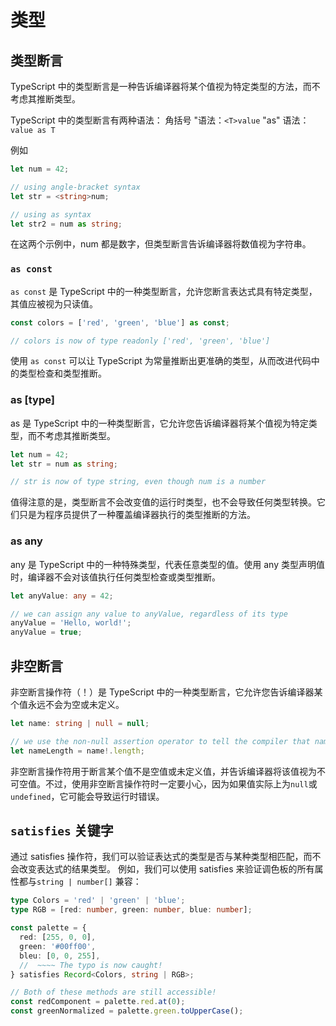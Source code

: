 # 类型

## 类型断言
TypeScript 中的类型断言是一种告诉编译器将某个值视为特定类型的方法，而不考虑其推断类型。

TypeScript 中的类型断言有两种语法：
角括号 "语法：`<T>value`
"as" 语法：`value as T`

例如
```ts
let num = 42;

// using angle-bracket syntax
let str = <string>num;

// using as syntax
let str2 = num as string;
```

在这两个示例中，num 都是数字，但类型断言告诉编译器将数值视为字符串。

### `as const`
`as const` 是 TypeScript 中的一种类型断言，允许您断言表达式具有特定类型，其值应被视为只读值。

```ts
const colors = ['red', 'green', 'blue'] as const;

// colors is now of type readonly ['red', 'green', 'blue']
```
使用 `as const` 可以让 TypeScript 为常量推断出更准确的类型，从而改进代码中的类型检查和类型推断。

### as [type]
as 是 TypeScript 中的一种类型断言，它允许您告诉编译器将某个值视为特定类型，而不考虑其推断类型。

```ts
let num = 42;
let str = num as string;

// str is now of type string, even though num is a number
```
值得注意的是，类型断言不会改变值的运行时类型，也不会导致任何类型转换。它们只是为程序员提供了一种覆盖编译器执行的类型推断的方法。

### as any
any 是 TypeScript 中的一种特殊类型，代表任意类型的值。使用 any 类型声明值时，编译器不会对该值执行任何类型检查或类型推断。
```ts
let anyValue: any = 42;

// we can assign any value to anyValue, regardless of its type
anyValue = 'Hello, world!';
anyValue = true;
```

## 非空断言
非空断言操作符（！）是 TypeScript 中的一种类型断言，它允许您告诉编译器某个值永远不会为空或未定义。
```ts
let name: string | null = null;

// we use the non-null assertion operator to tell the compiler that name will never be null
let nameLength = name!.length;
```

非空断言操作符用于断言某个值不是空值或未定义值，并告诉编译器将该值视为不可空值。不过，使用非空断言操作符时一定要小心，因为如果值实际上为`null`或 `undefined`，它可能会导致运行时错误。

## `satisfies` 关键字

通过 satisfies 操作符，我们可以验证表达式的类型是否与某种类型相匹配，而不会改变表达式的结果类型。
例如，我们可以使用 satisfies 来验证调色板的所有属性都与`string | number[]` 兼容：

```ts
type Colors = 'red' | 'green' | 'blue';
type RGB = [red: number, green: number, blue: number];

const palette = {
  red: [255, 0, 0],
  green: '#00ff00',
  bleu: [0, 0, 255],
  //  ~~~~ The typo is now caught!
} satisfies Record<Colors, string | RGB>;

// Both of these methods are still accessible!
const redComponent = palette.red.at(0);
const greenNormalized = palette.green.toUpperCase();
```
